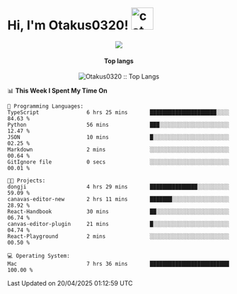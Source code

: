 <h1> Hi, I'm Otakus0320! <img src="https://media.giphy.com/media/mGcNjsfWAjY5AEZNw6/giphy.gif" width="50" alt="cat"></h1>

<p align="center"><a href="https://wakatime.com/@044d69d0-1253-4f60-96b6-5d19a0f9dde5"><img src="https://wakatime.com/badge/user/044d69d0-1253-4f60-96b6-5d19a0f9dde5.svg" /></a></p>

<h4 align="center">Top langs</h4>

<p align="center"><img src="https://github-readme-stats.vercel.app/api/top-langs/?username=Otakus0320&langs_count=10&theme=tokyonight&layout=compact&timestamp={{random_number}}" alt="Otakus0320 :: Top Langs" /></p>

<!--START_SECTION:waka-->
📊 **This Week I Spent My Time On** 

```text
💬 Programming Languages: 
TypeScript               6 hrs 25 mins       █████████████████████░░░░   84.63 % 
Python                   56 mins             ███░░░░░░░░░░░░░░░░░░░░░░   12.47 % 
JSON                     10 mins             █░░░░░░░░░░░░░░░░░░░░░░░░   02.25 % 
Markdown                 2 mins              ░░░░░░░░░░░░░░░░░░░░░░░░░   00.64 % 
GitIgnore file           0 secs              ░░░░░░░░░░░░░░░░░░░░░░░░░   00.01 % 

🐱‍💻 Projects: 
dongji                   4 hrs 29 mins       ███████████████░░░░░░░░░░   59.09 % 
canavas-editor-new       2 hrs 11 mins       ███████░░░░░░░░░░░░░░░░░░   28.92 % 
React-Handbook           30 mins             ██░░░░░░░░░░░░░░░░░░░░░░░   06.74 % 
canvas-editor-plugin     21 mins             █░░░░░░░░░░░░░░░░░░░░░░░░   04.74 % 
React-Playground         2 mins              ░░░░░░░░░░░░░░░░░░░░░░░░░   00.50 % 

💻 Operating System: 
Mac                      7 hrs 36 mins       █████████████████████████   100.00 % 
```


 Last Updated on 20/04/2025 01:12:59 UTC
<!--END_SECTION:waka-->
